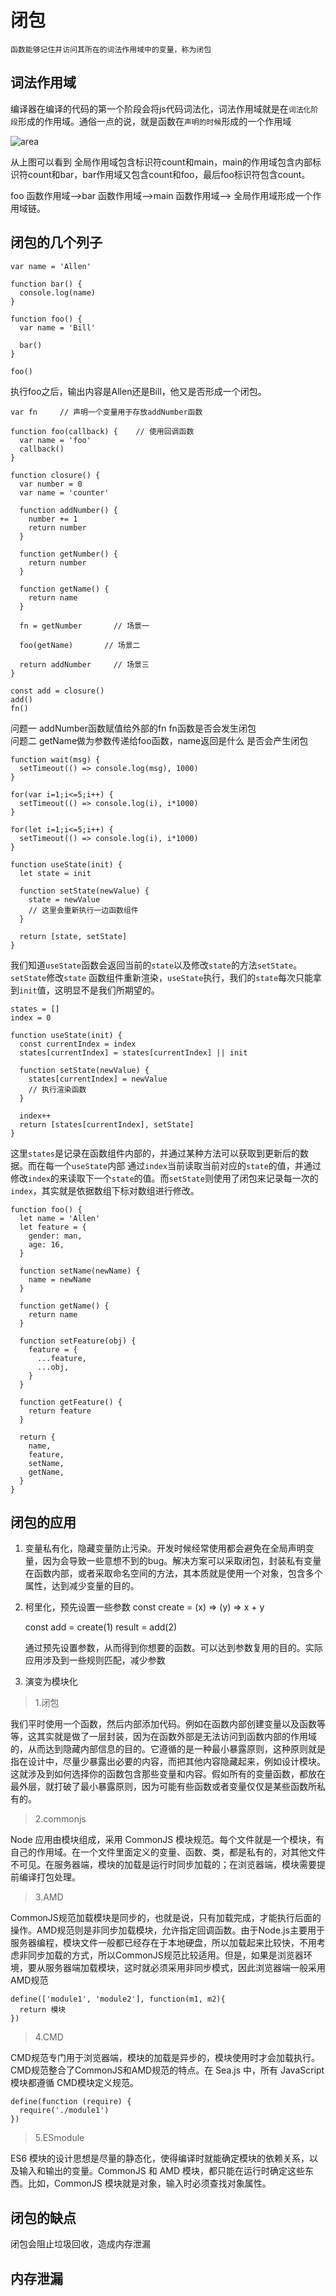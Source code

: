 # 闭包

    函数能够记住并访问其所在的词法作用域中的变量，称为闭包

## 词法作用域 

编译器在编译的代码的第一个阶段会将js代码词法化，词法作用域就是在`词法化阶段`形成的作用域。通俗一点的说，就是函数在`声明的时候`形成的一个作用域

![area](https://github.com/wangx1229/Closure/imgs/area.png)

从上图可以看到 全局作用域包含标识符count和main，main的作用域包含内部标识符count和bar，bar作用域又包含count和foo，最后foo标识符包含count。

foo 函数作用域—>bar 函数作用域—>main 函数作用域—> 全局作用域形成一个作用域链。


## 闭包的几个列子  
    var name = 'Allen'

    function bar() {
      console.log(name)
    }

    function foo() {
      var name = 'Bill'
      
      bar()
    }

    foo()

执行foo之后，输出内容是Allen还是Bill，他又是否形成一个闭包。


    var fn     // 声明一个变量用于存放addNumber函数
    
    function foo(callback) {    // 使用回调函数
      var name = 'foo'
      callback()
    } 

    function closure() {
      var number = 0
      var name = 'counter'

      function addNumber() {
        number += 1
        return number
      }

      function getNumber() {
        return number
      }

      function getName() {
        return name
      }

      fn = getNumber       // 场景一

      foo(getName)       // 场景二

      return addNumber     // 场景三
    }

    const add = closure()
    add()
    fn()

问题一 addNumber函数赋值给外部的fn fn函数是否会发生闭包  
问题二 getName做为参数传递给foo函数，name返回是什么 是否会产生闭包

    function wait(msg) {
      setTimeout(() => console.log(msg), 1000)
    }

    for(var i=1;i<=5;i++) {
      setTimeout(() => console.log(i), i*1000)
    }

    for(let i=1;i<=5;i++) {
      setTimeout(() => console.log(i), i*1000)
    }

    function useState(init) {
      let state = init

      function setState(newValue) {
        state = newValue
        // 这里会重新执行一边函数组件
      }

      return [state, setState]
    }

我们知道`useState`函数会返回当前的`state`以及修改`state`的方法`setState`。`setState`修改`state` 函数组件重新渲染，`useState`执行，我们的`state`每次只能拿到`init`值，这明显不是我们所期望的。

    states = []
    index = 0

    function useState(init) {
      const currentIndex = index
      states[currentIndex] = states[currentIndex] || init

      function setState(newValue) {
        states[currentIndex] = newValue
        // 执行渲染函数
      }

      index++
      return [states[currentIndex], setState]
    }
    
这里`states`是记录在函数组件内部的，并通过某种方法可以获取到更新后的数据。而在每一个`useState`内部 通过`index`当前读取当前对应的`state`的值，并通过修改`index`的来读取下一个`state`的值。而`setState`则使用了闭包来记录每一次的`index`，其实就是依据数组下标对数组进行修改。

    function foo() {
      let name = 'Allen'
      let feature = {
        gender: man,
        age: 16,
      }

      function setName(newName) {
        name = newName
      }

      function getName() {
        return name
      }

      function setFeature(obj) {
        feature = {
          ...feature,
          ...obj,
        }
      }

      function getFeature() {
        return feature
      }

      return {
        name,
        feature,
        setName,
        getName,
      }
    }

## 闭包的应用   

1. 变量私有化，隐藏变量防止污染。开发时候经常使用都会避免在全局声明变量，因为会导致一些意想不到的bug。解决方案可以采取闭包，封装私有变量在函数内部，或者采取命名空间的方法，其本质就是使用一个对象，包含多个属性，达到减少变量的目的。

2. 柯里化，预先设置一些参数
    const create = (x) => (y) => x + y

    const add = create(1)
    result = add(2)

    通过预先设置参数，从而得到你想要的函数。可以达到参数复用的目的。实际应用涉及到一些规则匹配，减少参数

3. 演变为模块化
  
> 1.闭包  

  我们平时使用一个函数，然后内部添加代码。例如在函数内部创建变量以及函数等等，这其实就是做了一层封装，因为在函数外部是无法访问到函数内部的作用域的，从而达到隐藏内部信息的目的。它遵循的是一种最小暴露原则，这种原则就是指在设计中，尽量少暴露出必要的内容，而把其他内容隐藏起来，例如设计模块。这就涉及到如何选择你的函数包含那些变量和内容。假如所有的变量函数，都放在最外层，就打破了最小暴露原则，因为可能有些函数或者变量仅仅是某些函数所私有的。

> 2.commonjs

Node 应用由模块组成，采用 CommonJS 模块规范。每个文件就是一个模块，有自己的作用域。在一个文件里面定义的变量、函数、类，都是私有的，对其他文件不可见。在服务器端，模块的加载是运行时同步加载的；在浏览器端，模块需要提前编译打包处理。

> 3.AMD  

CommonJS规范加载模块是同步的，也就是说，只有加载完成，才能执行后面的操作。AMD规范则是非同步加载模块，允许指定回调函数。由于Node.js主要用于服务器编程，模块文件一般都已经存在于本地硬盘，所以加载起来比较快，不用考虑非同步加载的方式，所以CommonJS规范比较适用。但是，如果是浏览器环境，要从服务器端加载模块，这时就必须采用非同步模式，因此浏览器端一般采用AMD规范


    define(['module1', 'module2'], function(m1, m2){
      return 模块
    })

> 4.CMD  

CMD规范专门用于浏览器端，模块的加载是异步的，模块使用时才会加载执行。CMD规范整合了CommonJS和AMD规范的特点。在 Sea.js 中，所有 JavaScript 模块都遵循 CMD模块定义规范。

    define(function (require) {
      require('./module1')
    })

> 5.ESmodule

ES6 模块的设计思想是尽量的静态化，使得编译时就能确定模块的依赖关系，以及输入和输出的变量。CommonJS 和 AMD 模块，都只能在运行时确定这些东西。比如，CommonJS 模块就是对象，输入时必须查找对象属性。


## 闭包的缺点

闭包会阻止垃圾回收，造成内存泄漏

## 内存泄漏
